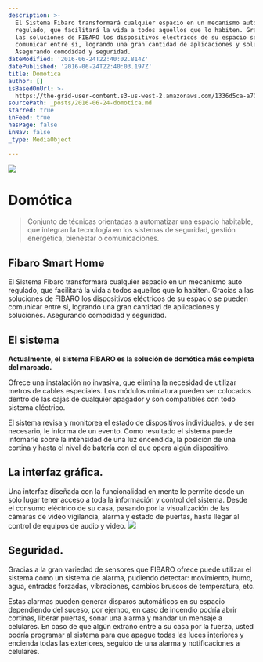 ```yaml
---
description: >-
  El Sistema Fibaro transformará cualquier espacio en un mecanismo auto
  regulado, que facilitará la vida a todos aquellos que lo habiten. Gracias a
  las soluciones de FIBARO los dispositivos eléctricos de su espacio se pueden
  comunicar entre si, logrando una gran cantidad de aplicaciones y soluciones.
  Asegurando comodidad y seguridad.
dateModified: '2016-06-24T22:40:02.814Z'
datePublished: '2016-06-24T22:40:03.197Z'
title: Domótica
author: []
isBasedOnUrl: >-
  https://the-grid-user-content.s3-us-west-2.amazonaws.com/1336d5ca-a70a-44ad-aa64-40ec94c9e9a3.jpg
sourcePath: _posts/2016-06-24-domotica.md
starred: true
inFeed: true
hasPage: false
inNav: false
_type: MediaObject

---
```

![](https://the-grid-user-content.s3-us-west-2.amazonaws.com/1336d5ca-a70a-44ad-aa64-40ec94c9e9a3.jpg)

# Domótica

> Conjunto de técnicas orientadas a automatizar una espacio habitable, que integran la tecnología en los sistemas de seguridad, gestión energética, bienestar o comunicaciones.

## Fibaro Smart Home

El Sistema Fibaro transformará cualquier espacio en un mecanismo auto regulado, que facilitará la vida a todos aquellos que lo habiten. Gracias a las soluciones de FIBARO los dispositivos eléctricos de su espacio se pueden comunicar entre si, logrando una gran cantidad de aplicaciones y soluciones. Asegurando comodidad y seguridad.

## El sistema 

**Actualmente, el sistema FIBARO es la solución de domótica más completa del marcado.**

Ofrece una instalación no invasiva, que elimina la necesidad de utilizar metros de cables especiales. Los módulos miniatura pueden ser colocados dentro de las cajas de cualquier apagador y son compatibles con todo sistema eléctrico.

El sistema revisa y monitorea el estado de dispositivos individuales, y de ser necesario, le informa de un evento. Como resultado el sistema puede infomarle sobre la intensidad de una luz encendida, la posición de una cortina y hasta el nivel de batería con el que opera algún dispositivo. 

## La interfaz gráfica.

Una interfaz diseñada con la funcionalidad en mente le permite desde un solo lugar tener acceso a toda la información y control del sistema. Desde el consumo eléctrico de su casa, pasando por la visualización de las cámaras de video vigilancia, alarma y estado de puertas, hasta llegar al control de equipos de audio y video.
![](https://the-grid-user-content.s3-us-west-2.amazonaws.com/f23b1f4a-e146-408b-941d-3d7851400417.png)

## Seguridad.

Gracias a la gran variedad de sensores que FIBARO ofrece puede utilizar el sistema como un sistema de alarma, pudiendo detectar: movimiento, humo, agua, entradas forzadas, vibraciones, cambios bruscos de temperatura, etc.

Estas alarmas pueden generar disparos automáticos en su espacio dependiendo del suceso, por ejempo, en caso de incendio podría abrir cortinas, liberar puertas, sonar una alarma y mandar un mensaje a celulares. En caso de que algún extraño entre a su casa por la fuerza, usted podría programar al sistema para que apague todas las luces interiores y encienda todas las exteriores, seguido de una alarma y notificaciones a celulares.